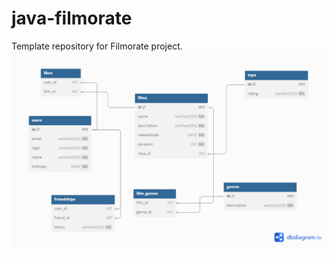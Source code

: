# java-filmorate
Template repository for Filmorate project.
![Database schema](https://github.com/numerouno-life/java-filmorate/blob/main/ER-diagramm.png)
